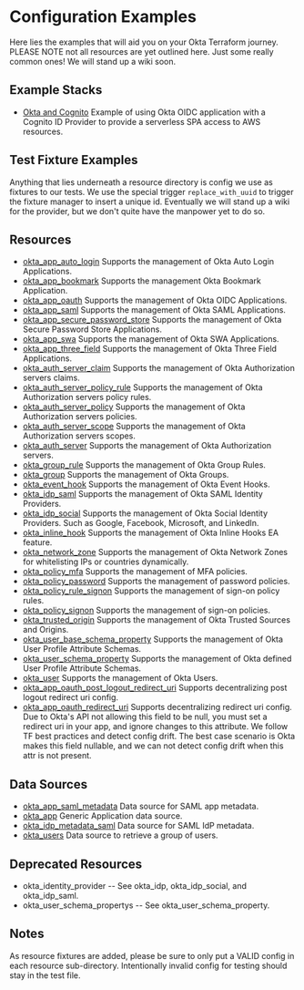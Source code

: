 # Configuration Examples

Here lies the examples that will aid you on your Okta Terraform journey. PLEASE NOTE not all resources are yet outlined
here. Just some really common ones! We will stand up a wiki soon.

## Example Stacks

- [Okta and Cognito](./oidc-cognito-stack.tf) Example of using Okta OIDC application with a Cognito ID Provider to
  provide a serverless SPA access to AWS resources.

## Test Fixture Examples

Anything that lies underneath a resource directory is config we use as fixtures to our tests. We use the special
trigger `replace_with_uuid` to trigger the fixture manager to insert a unique id. Eventually we will stand up a wiki for
the provider, but we don't quite have the manpower yet to do so.

## Resources 

- [okta_app_auto_login](./resources/okta_app_auto_login) Supports the management of Okta Auto Login Applications.
- [okta_app_bookmark](./resources/okta_app_bookmark) Supports the management Okta Bookmark Application.
- [okta_app_oauth](./resources/okta_app_oauth) Supports the management of Okta OIDC Applications.
- [okta_app_saml](./resources/okta_app_saml) Supports the management of Okta SAML Applications.
- [okta_app_secure_password_store](./resources/okta_app_secure_password_store) Supports the management of Okta Secure Password
  Store Applications.
- [okta_app_swa](./resources/okta_app_swa) Supports the management of Okta SWA Applications.
- [okta_app_three_field](./resources/okta_app_three_field) Supports the management of Okta Three Field Applications.
- [okta_auth_server_claim](./resources/okta_auth_server_claim) Supports the management of Okta Authorization servers claims.
- [okta_auth_server_policy_rule](./resources/okta_auth_server_policy_rule) Supports the management of Okta Authorization servers
  policy rules.
- [okta_auth_server_policy](./resources/okta_auth_server_policy) Supports the management of Okta Authorization servers policies.
- [okta_auth_server_scope](./resources/okta_auth_server_scope) Supports the management of Okta Authorization servers scopes.
- [okta_auth_server](./resources/okta_auth_server) Supports the management of Okta Authorization servers.
- [okta_group_rule](./resources/okta_group_rule) Supports the management of Okta Group Rules.
- [okta_group](./resources/okta_group) Supports the management of Okta Groups.
- [okta_event_hook](./resources/okta_event_hook) Supports the management of Okta Event Hooks.
- [okta_idp_saml](./resources/okta_idp_saml) Supports the management of Okta SAML Identity Providers.
- [okta_idp_social](./resources/okta_idp_social) Supports the management of Okta Social Identity Providers. Such as Google,
  Facebook, Microsoft, and LinkedIn.
- [okta_inline_hook](./resources/okta_inline_hook) Supports the management of Okta Inline Hooks EA feature.
- [okta_network_zone](./resources/okta_network_zone) Supports the management of Okta Network Zones for whitelisting IPs or
  countries dynamically.
- [okta_policy_mfa](./resources/okta_policy_mfa) Supports the management of MFA policies.
- [okta_policy_password](./resources/okta_policy_password) Supports the management of password policies.
- [okta_policy_rule_signon](./resources/okta_policy_rule_signon) Supports the management of sign-on policy rules.
- [okta_policy_signon](./resources/okta_policy_signon) Supports the management of sign-on policies.
- [okta_trusted_origin](./resources/okta_trusted_origin) Supports the management of Okta Trusted Sources and Origins.
- [okta_user_base_schema_property](./resources/okta_user_base_schema_property) Supports the management of Okta User Profile
  Attribute Schemas.
- [okta_user_schema_property](./resources/okta_user_schema_property) Supports the management of Okta defined User Profile
  Attribute Schemas.
- [okta_user](./resources/okta_user) Supports the management of Okta Users.
- [okta_app_oauth_post_logout_redirect_uri](./resources/okta_app_oauth_post_logout_redirect_uri) Supports decentralizing post logout redirect uri config. 
- [okta_app_oauth_redirect_uri](./resources/okta_app_oauth_redirect_uri) Supports decentralizing redirect uri config. Due to
  Okta's API not allowing this field to be null, you must set a redirect uri in your app, and ignore changes to this
  attribute. We follow TF best practices and detect config drift. The best case scenario is Okta makes this field
  nullable, and we can not detect config drift when this attr is not present.

##  Data Sources

- [okta_app_saml_metadata](./data-sources/okta_app_saml_metadata) Data source for SAML app metadata.
- [okta_app](./data-sources/okta_app) Generic Application data source.
- [okta_idp_metadata_saml](./data-sources/okta_app_metadata_saml) Data source for SAML IdP metadata.
- [okta_users](./data-sources/okta_users) Data source to retrieve a group of users.

## Deprecated Resources

- okta_identity_provider -- See okta_idp, okta_idp_social, and okta_idp_saml.
- okta_user_schema_propertys -- See okta_user_schema_property.

## Notes

As resource fixtures are added, please be sure to only put a VALID config in each resource sub-directory. Intentionally
invalid config for testing should stay in the test file.
